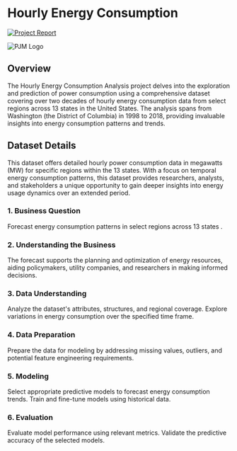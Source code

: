 # Hourly Energy Consumption 

[![Project Report](https://img.shields.io/badge/Project%20Report-View%20Report-blue)](https://github.com/Napi55/Hourly_Energy_Consumption/files/12253876/Report.3.pdf)

![PJM Logo](https://github.com/Napi55/Hourly_Energy_Consumption/assets/88117366/55c2eff5-edbf-49e9-b3d1-d047c305b03b)

## Overview

The Hourly Energy Consumption Analysis project delves into the exploration and prediction of power consumption using a comprehensive dataset covering over two decades of hourly energy consumption data from select regions across 13 states in the United States. The analysis spans from Washington (the District of Columbia) in 1998 to 2018, providing invaluable insights into energy consumption patterns and trends.

## Dataset Details

This dataset offers detailed hourly power consumption data in megawatts (MW) for specific regions within the 13 states. With a focus on temporal energy consumption patterns, this dataset provides researchers, analysts, and stakeholders a unique opportunity to gain deeper insights into energy usage dynamics over an extended period.



### 1. Business Question
Forecast energy consumption patterns in select regions across 13 states .

### 2. Understanding the Business
The forecast supports the planning and optimization of energy resources, aiding policymakers, utility companies, and researchers in making informed decisions.

### 3. Data Understanding
Analyze the dataset's attributes, structures, and regional coverage. Explore variations in energy consumption over the specified time frame.

### 4. Data Preparation
Prepare the data for modeling by addressing missing values, outliers, and potential feature engineering requirements.

### 5. Modeling
Select appropriate predictive models to forecast energy consumption trends. Train and fine-tune models using historical data.

### 6. Evaluation
Evaluate model performance using relevant metrics. Validate the predictive accuracy of the selected models.


